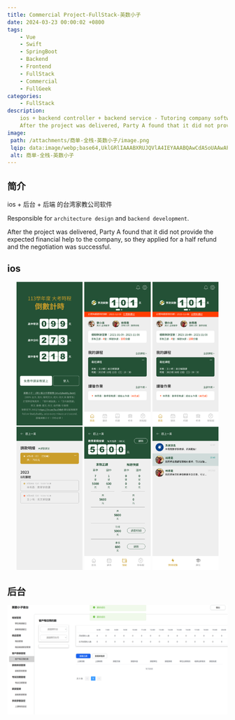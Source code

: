 ```yaml
---
title: Commercial Project-FullStack-英数小子
date: 2024-03-23 00:00:02 +0800
tags:
    - Vue
    - Swift
    - SpringBoot
    - Backend
    - Frontend
    - FullStack
    - Commercial
    - FullGeek
categories:
    - FullStack
description:
    ios + backend controller + backend service - Tutoring company software. Record students, teachers, courses, book a class time, salary, different roles and permissions.
    After the project was delivered, Party A found that it did not provide the expected financial help to the company, so they applied for a half refund and the negotiation was successful.
image:
 path: /attachments/商单-全栈-英数小子/image.png
 lqip: data:image/webp;base64,UklGRlIAAABXRUJQVlA4IEYAAABQAwCdASoUAAwAPxFysFAsJqSisAgBgCIJYwCdAB6VSNOKWAD+uec80+oir80ORURQE9elNED0Eb0RX8Hxcv3kQrQqOAAA
 alt: 商单-全栈-英数小子
---
```


## 简介
ios + 后台 + 后端 的台湾家教公司软件

Responsible for `architecture design` and `backend development`.

After the project was delivered, Party A found that it did not provide the expected financial help to the company, so they applied for a half refund and the negotiation was successful.

## ios

<div style="text-align:center;">
    <img alt="alt text" src="/attachments/商单-全栈-英数小子/image.png" width="30%" style="display:inline-block;">
    <img alt="alt text" src="/attachments/商单-全栈-英数小子/image-1.png" width="30%" style="display:inline-block;">
    <img alt="alt text" src="/attachments/商单-全栈-英数小子/image-2.png" width="30%" style="display:inline-block;">
    <img alt="alt text" src="/attachments/商单-全栈-英数小子/image-3.png" width="30%" style="display:inline-block;">
    <img alt="alt text" src="/attachments/商单-全栈-英数小子/image-4.png" width="30%" style="display:inline-block;">
    <img alt="alt text" src="/attachments/商单-全栈-英数小子/image-5.png" width="30%" style="display:inline-block;">
</div>

## 后台

![alt text](/attachments/商单-全栈-英数小子/image-6.png)